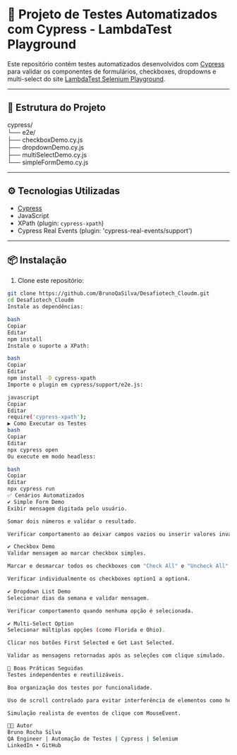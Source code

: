 # 🧪 Projeto de Testes Automatizados com Cypress - LambdaTest Playground

Este repositório contém testes automatizados desenvolvidos com [Cypress](https://www.cypress.io/) para validar os componentes de formulários, checkboxes, dropdowns e multi-select do site [LambdaTest Selenium Playground](https://www.lambdatest.com/selenium-playground/).

---

## 📁 Estrutura do Projeto

cypress/<br/>
└── e2e/<br/>
├── checkboxDemo.cy.js<br/>
├── dropdownDemo.cy.js<br/>
├── multiSelectDemo.cy.js<br/>
└── simpleFormDemo.cy.js<br/>

---

## ⚙️ Tecnologias Utilizadas

- [Cypress](https://www.cypress.io/)
- JavaScript
- XPath (plugin: `cypress-xpath`)
- Cypress Real Events (plugin: 'cypress-real-events/support')

---

## 📦 Instalação

1. Clone este repositório:

```bash
git clone https://github.com/BrunoQaSilva/Desafiotech_Cloudm.git
cd Desafiotech_Cloudm
Instale as dependências:

bash
Copiar
Editar
npm install
Instale o suporte a XPath:

bash
Copiar
Editar
npm install -D cypress-xpath
Importe o plugin em cypress/support/e2e.js:

javascript
Copiar
Editar
require('cypress-xpath');
▶️ Como Executar os Testes
bash
Copiar
Editar
npx cypress open
Ou execute em modo headless:

bash
Copiar
Editar
npx cypress run
✅ Cenários Automatizados
✔️ Simple Form Demo
Exibir mensagem digitada pelo usuário.

Somar dois números e validar o resultado.

Verificar comportamento ao deixar campos vazios ou inserir valores inválidos.

✔️ Checkbox Demo
Validar mensagem ao marcar checkbox simples.

Marcar e desmarcar todos os checkboxes com "Check All" e "Uncheck All".

Verificar individualmente os checkboxes option1 a option4.

✔️ Dropdown List Demo
Selecionar dias da semana e validar mensagem.

Verificar comportamento quando nenhuma opção é selecionada.

✔️ Multi-Select Option
Selecionar múltiplas opções (como Florida e Ohio).

Clicar nos botões First Selected e Get Last Selected.

Validar as mensagens retornadas após as seleções com clique simulado.

🧼 Boas Práticas Seguidas
Testes independentes e reutilizáveis.

Boa organização dos testes por funcionalidade.

Uso de scroll controlado para evitar interferência de elementos como header fixo.

Simulação realista de eventos de clique com MouseEvent.

🧑‍💻 Autor
Bruno Rocha Silva
QA Engineer | Automação de Testes | Cypress | Selenium
LinkedIn • GitHub

